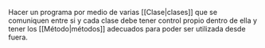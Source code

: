 Hacer un programa por medio de varias [[Clase|clases]] que se comuniquen entre si y cada clase debe tener control propio dentro de ella y tener los [[Método|métodos]] adecuados para poder ser utilizada desde fuera.